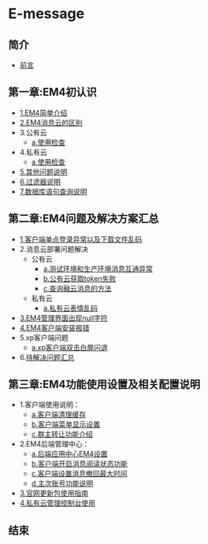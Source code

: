 # E-message

## 简介

* [前言](README.md)

## 第一章:EM4初认识

* [1.EM4简单介绍](chapter1/E4info.md)
* [2.EM4消息云的区别](chapter1/E4cloudDiff.md)
* 3.公有云
    * [a.使用检查](chapter1/ronghubCheck.md)
* 4.私有云
    * [a.使用检查](chapter1/privateCloudCheck.md)
* [5.其他问题说明](chapter1/otherQue.md)
* [6.过滤器说明](chapter1/filterInfo.md)
* [7.数据库语句查询说明](chapter1/dataQuery.md)

## 第二章:EM4问题及解决方案汇总

* [1.客户端单点登录异常以及下载文件乱码](chapter2/E4login.md)
* 2.消息云部署问题解决
    * 公有云
        * [a.测试环境和生产环境消息互通异常](chapter2/testAndMainRongChao.md)
        * [b.公有云获取token失败](chapter2/RongGetTokenError.md)
        * [c.查询融云消息的方法](chapter2/getRongMessage.md)
    * 私有云
        * [a.私有云表情乱码](chapter2/PrivateClondEmoji.md)
* [3.EM4管理界面出现null字符](chapter2/E4nullSolve.md)
* [4.EM4客户端安装报错](chapter2/E4installChErr.md)
* 5.xp客户端问题
    * [a.xp客户端双击白屏闪退](chapter2/xp/xpClientQuit.md)
* 6.[待解决问题汇总](chapter2/UnSolveQue.md)

## 第三章:EM4功能使用设置及相关配置说明

* 1.客户端使用说明：
    * [a.客户端清理缓存](chapter3/setE4clean.md)
    * [b.客户端菜单显示设置](chapter3/FrontMenuSet.md)
    * [c.群主转让功能介绍](chapter3/GroupChange.md)
* 2.EM4后端管理中心：
    * [a.后端应用中心EM4设置](chapter3/E4managePage.md)
    * [b.客户端开启消息阅读状态功能](chapter3/MessageStatus.md)
    * [c.客户端设置消息撤回最大时间](chapter3/MessageWithDrawSet.md)
    * [d.主次账号功能说明](chapter3/MainMinorAccount.md)
* [3.官网更新包使用指南](chapter3/updateEmessage.md)
* [4.私有云管理控制台使用](chapter3/privateCloudManage.md)

## 结束
